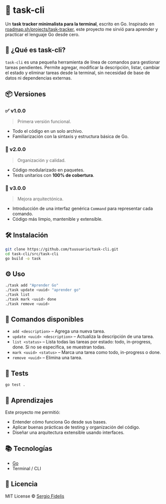 # 🧩 task-cli

Un **task tracker minimalista para la terminal**, escrito en Go. Inspirado en [roadmap.sh/projects/task-tracker](https://roadmap.sh/projects/task-tracker), este proyecto me sirvió para aprender y practicar el lenguaje Go desde cero.

## 🚀 ¿Qué es task-cli?

`task-cli` es una pequeña herramienta de línea de comandos para gestionar tareas pendientes. Permite agregar, modificar la descripción, listar, cambiar el estado y eliminar tareas desde la terminal, sin necesidad de base de datos ni dependencias externas.

## 📦 Versiones

### ✅ v1.0.0
> Primera versión funcional.
- Todo el código en un solo archivo.
- Familiarización con la sintaxis y estructura básica de Go.

### 📁 v2.0.0
> Organización y calidad.
- Código modularizado en paquetes.
- Tests unitarios con **100% de cobertura**.

### 🧠 v3.0.0
> Mejora arquitectónica.
- Introducción de una interfaz genérica `Command` para representar cada comando.
- Código más limpio, mantenible y extensible.

## 🛠️ Instalación

```bash
git clone https://github.com/tuusuario/task-cli.git
cd task-cli/src/task-cli
go build -o task
```

## ⚙️ Uso

```bash
./task add "Aprender Go"
./task update <uuid> "aprender go"
./task list
./task mark <uuid> done
./task remove <uuid>
```

## 🧾 Comandos disponibles

- `add <description>` – Agrega una nueva tarea.
- `update <uuid> <description>` – Actualiza la descripción de una tarea.
- `list <status>` – Lista todas las tareas por estado: todo, in-progress, done. Si no se especifica, se muestran todas.
- `mark <uuid> <status>` – Marca una tarea como todo, in-progress o done.
- `remove <uuid>` – Elimina una tarea.

## 🧪 Tests

```bash
go test .
```

## 🌱 Aprendizajes

Este proyecto me permitió:
- Entender cómo funciona Go desde sus bases.
- Aplicar buenas prácticas de testing y organización del código.
- Diseñar una arquitectura extensible usando interfaces.

## 📚 Tecnologías

- [Go](https://golang.org/)
- Terminal / CLI

## 📄 Licencia

MIT License © [Sergio Fidelis](https://github.com/S3ergio31)
